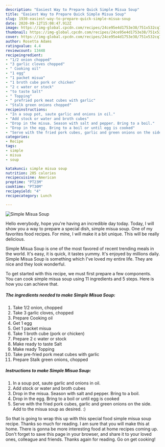 ```yaml
---
description: "Easiest Way to Prepare Quick Simple Misua Soup"
title: "Easiest Way to Prepare Quick Simple Misua Soup"
slug: 1930-easiest-way-to-prepare-quick-simple-misua-soup
date: 2020-09-12T15:08:47.912Z
image: https://img-global.cpcdn.com/recipes/24ce95e4d1753e38/751x532cq70/simple-misua-soup-recipe-main-photo.jpg
thumbnail: https://img-global.cpcdn.com/recipes/24ce95e4d1753e38/751x532cq70/simple-misua-soup-recipe-main-photo.jpg
cover: https://img-global.cpcdn.com/recipes/24ce95e4d1753e38/751x532cq70/simple-misua-soup-recipe-main-photo.jpg
author: Rosetta Adams
ratingvalue: 4.4
reviewcount: 13448
recipeingredient:
- "1/2 onion chopped"
- "3 garlic cloves chopped"
- " Cooking oil"
- "1 egg"
- "1 packet misua"
- "1 broth cube pork or chicken"
- "2 c water or stock"
- "to taste Salt"
- " Topping"
- " prefried pork meat cubes with garlic"
- "Stalk green onions chopped"
recipeinstructions:
- "In a soup pot, saute garlic and onions in oil."
- "Add stock or water and broth cubes"
- "Drop in the misua. Season with salt and pepper. Bring to a boil."
- "Drop in the egg. Bring to a boil or until egg is cooked"
- "Serve with the fried pork cubes, garlic and green onions on the side. Add to the misua soup as desired. :)"
categories:
- Recipe
tags:
- simple
- misua
- soup

katakunci: simple misua soup 
nutrition: 205 calories
recipecuisine: American
preptime: "PT23M"
cooktime: "PT30M"
recipeyield: "4"
recipecategory: Lunch

---
```



![Simple Misua Soup](https://img-global.cpcdn.com/recipes/24ce95e4d1753e38/751x532cq70/simple-misua-soup-recipe-main-photo.jpg)

Hello everybody, hope you're having an incredible day today. Today, I will show you a way to prepare a special dish, simple misua soup. One of my favorites food recipes. For mine, I will make it a bit unique. This will be really delicious.

Simple Misua Soup is one of the most favored of recent trending meals in the world. It's easy, it is quick, it tastes yummy. It's enjoyed by millions daily. Simple Misua Soup is something which I've loved my entire life. They are nice and they look wonderful.




To get started with this recipe, we must first prepare a few components. You can cook simple misua soup using 11 ingredients and 5 steps. Here is how you can achieve that.

<!--inarticleads1-->

##### The ingredients needed to make Simple Misua Soup:

1. Take 1/2 onion, chopped
1. Take 3 garlic cloves, chopped
1. Prepare  Cooking oil
1. Get 1 egg
1. Get 1 packet misua
1. Take 1 broth cube (pork or chicken)
1. Prepare 2 c water or stock
1. Make ready to taste Salt
1. Make ready  Topping
1. Take  pre-fried pork meat cubes with garlic
1. Prepare Stalk green onions, chopped




<!--inarticleads2-->

##### Instructions to make Simple Misua Soup:

1. In a soup pot, saute garlic and onions in oil.
1. Add stock or water and broth cubes
1. Drop in the misua. Season with salt and pepper. Bring to a boil.
1. Drop in the egg. Bring to a boil or until egg is cooked
1. Serve with the fried pork cubes, garlic and green onions on the side. Add to the misua soup as desired. :)




So that is going to wrap this up with this special food simple misua soup recipe. Thanks so much for reading. I am sure that you will make this at home. There is gonna be more interesting food at home recipes coming up. Don't forget to save this page in your browser, and share it to your loved ones, colleague and friends. Thanks again for reading. Go on get cooking!
